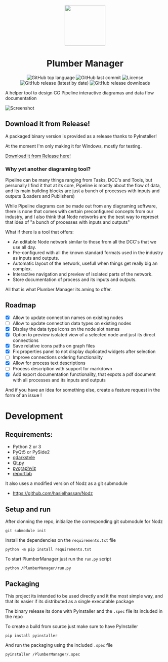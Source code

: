 
<p align="center">
    <img src="resources/icon_256.png" width="128"/>
</p>

<h1 align="center">Plumber Manager</h1>

<p align="center">
    <img alt="GitHub top language" src="https://img.shields.io/github/languages/top/hasielhassan/PlumberManager" />
    <img alt="GitHub last commit" src="https://img.shields.io/github/last-commit/hasielhassan/PlumberManager" />
    <img alt="License" src="https://img.shields.io/github/license/hasielhassan/PlumberManager" />
    <img alt="GitHub release (latest by date)" src="https://img.shields.io/github/v/release/hasielhassan/PlumberManager" />
    <img alt="GitHub release downloads" src="https://img.shields.io/github/downloads/hasielhassan/PlumberManager/total" />
</p>

A helper tool to design CG Pipeline interactive diagramas and data flow documentation

![Screenshot](screenshot.png)

## Download it from Release!

A packaged binary version is provided as a release thanks to PyInstaller!

At the moment I'm only making it for Windows, mostly for testing.

[Download it from Release here!](https://github.com/hasielhassan/PlumberManager/releases)
### Why yet another diagraming tool?

Pipeline can be many things ranging from Tasks, DCC's and Tools, but personally I find it that at its core, Pipeline is mostly about the flow of data, and its main building blocks are just a bunch of processes with inputs and outputs (Loaders and Publishers)

While Pipeline diagrams can be made out from any diagraming software, there is none that comes with certain preconfigured concepts from our industry, and I also think that Node networks are the best way to represet that idea of "a bunch of processes with inputs and outputs"

What if there is a tool that offers:
- An editable Node network similar to those from all the DCC's that we use all  day.
- Pre-configured with all the known standard formats used in the industry as inputs and outputs.
- Automatic layout of the network, usefull when things get really big an complex.
- Interactive navigation and preview of isolated parts of the network.
- Store documentation of process and its inputs and outputs.

All that is what Plumber Manager its aming to offer.

## Roadmap

- [X] Allow to update connection names on existing nodes
- [ ] Allow to update connection data types on existing nodes
- [X] Display the data type icons on the node slot names
- [X] Option to preview isolated view of a selected node and just its direct connections
- [X] Save relative icons paths on graph files
- [X] Fix properties panel to not display duplicated widgets after selection
- [ ] Improve connections ordering functionality
- [X] Allow for process text descriptions
- [ ] Process description with support for markdown
- [X] Add export documentation functionality, that expots a pdf document with all processes and its inputs and outputs

And if you have an idea for something else, create a feature request in the form of an issue !
# Development
## Requirements:
- Python 2 or 3
- PyQt5 or PySide2
- [qdarkstyle](https://github.com/ColinDuquesnoy/QDarkStyleSheet)
- [Qt.py](https://github.com/mottosso/Qt.py)
- [pygraphviz](https://github.com/pygraphviz/pygraphviz)
- [reportlab](https://www.reportlab.com)

It also uses a modified version of Nodz as a git submodule
- https://github.com/hasielhassan/Nodz

## Setup and run

After clonning the repo, initialize the corresponding git submodule for Nodz
```
git submodule init
```

Install the dependencies on the `requirements.txt` file
```
python -m pip install requirements.txt
```

To start PlumberManager just run the `run.py` script

```
python /PlumberManager/run.py
```

## Packaging

This project its intended to be used directly and it the most simple way, and that its easier if its distributed as a single executable package

The binary release its done with PyInstaller and the `.spec` file its included in the repo

To create a build from source just make sure to have PyInstaller

```
pip install pyinstaller
```

And run the packaging using the included `.spec` file

```
pyinstaller /PlumberManager/.spec
```
